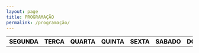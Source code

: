 ```yaml
---
layout: page
title: PROGRAMAÇÃO
permalink: /programação/
---
```

<table class="days" style="width:100%">
  <tr>
    <td class="segunda" onclick="selectDay('segunda')">SEGUNDA</td>
    <td class="terca" onclick="selectDay('terca')">TERCA</td>
    <td class="quarta" onclick="selectDay('quarta')">QUARTA</td>
    <td class="quinta" onclick="selectDay('quinta')">QUINTA</td>
    <td class="sexta" onclick="selectDay('sexta')">SEXTA</td>
    <td class="sabado" onclick="selectDay('sabado')">SABADO</td>
    <td class="domingo" onclick="selectDay('domingo')">DOMINGO</td>
  </tr>
</table>
<!-- nao mexer -->
<div class="prog">
  <div class="segunda">
  <img src="/imagens/music-nonstop.png" alt="MUSIC NONSTOP>"
  <img src="/imagens/atarte.png" alt="A TARDE">
  <img src="/imagens/anoite.png" alt="A NOITE">
  <img src="/imagens/"musicnonstop.png" alt="MUSIC NONSTOP">
  </div>
  <div class="terca">
  <img src="/imagens/music-nonstop.png" alt="MUSIC NONSTOP>"
  <img src="/imagens/atarte.png" alt="A TARDE">
  <img src="/imagens/anoite.png" alt="A NOITE">
  <img src="/imagens/musicnonstop.png" alt="MUSIC NONSTOP">  
  </div>
  <div class="quarta">
  <img src="/imagens/music-nonstop.png "alt="MUSIC NONSTOP>"
  <img src="/imagens/atarte.png" alt="A TARDE">
  <img src="/imagens/anoite.png" alt="A NOITE">
  <img src="/imagens/musicnonstop.png" alt="MUSIC NONSTOP">
  </div>
  <div class="quinta">
  <img src="/imagens/music-nonstop.png"alt="MUSIC NONSTOP>"
  <img src="/imagens/atarte.png" alt="A TARDE">
  <img src="/imagens/anoite.png" alt="A NOITE">
  <img src="/imagens/musicnonstop.png" alt="MÚSIC NONSTOP">
  </div>
  <div class="sexta">
  <img src="/imagens/music-nonstop.png"alt="MUSIC NONSTOP>"
  <img src="/imagens/atarte.png" alt="A TARDE">
  <img src="/imagens/anoite.png" alt="A NOITE">
  <img src="/imagens/musicnonstop.png" alt="MÚSIC NONSTOP">
  </div>
  <div class="sabado">
  <img src="/imagens/music-nonstop.png"alt="MUSIC NONSTOP>"
  <img src="/imagens/agenda-da-semana.png" alt="AGENDA DA SEMANA">
  <img src="/imagens/musica-sem-parar.png" alt="MÚSICA SEM PARAR">
  <img src="/imagens/music.png" alt="DANCE MÚSIC">
  <img src="/imagens/musicnonstop.png"alt="MÚSIC NONSTOP"
  </div>
  <div class="domingo">
  img src="/imagens/music-nonstop.png"alt="MUSIC NONSTOP>"
  <img src="/imagens/agenda-da-semana.png" alt="AGENDA DA SEMANA">
  <img src="/imagens/musica-sem-parar.png" alt="MÚSICA SEM PARAR">
  <img src="/imagens/music.png" alt="DANCE MÚSIC">
  <img src="/imagens/musicnonstop.png"alt="MÚSIC NONSTOP"
  </div>
</div>
<!-- nao mexer -->
<script>
  var allDays = document.querySelectorAll('.days tr td');
  var allProg = document.querySelectorAll('.prog div');
  function selectDay(day){
    var selectedDay = document.querySelector('.days tr td.'+day);
    var selectedProg = document.querySelector('.prog div.'+day);
    for (var i = 0; i < allDays.length; i++) {
      allDays[i].classList.remove('selected');
      allProg[i].classList.remove('selected');
    }
    selectedDay.classList.add('selected');
    selectedProg.classList.add('selected');
  }
  var today = new Date().getDay();
  var dayOfTheWeek = today === 0 ? 6 : today-1;
  allProg[dayOfTheWeek].classList.add('selected');
  allDays[dayOfTheWeek].classList.add('selected');
</script>
<style>
  .days tr td{
    border: 0;
    text-align: center;
    font-weight: bold;
    cursor: pointer;
    color: black;
    background-color: none;
  }
  .days tr td.selected{
    color: white;
    background-color: #0092ca;
  }
  .prog div{
    display: none;
  }
  .prog div.selected{
    display: block;
  }
</style>
<!-- nao mexer -->
